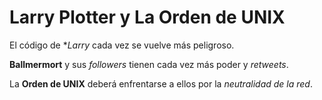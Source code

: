 # Larry Plotter y La Orden de UNIX

El código de **Larry* cada vez se vuelve más peligroso.

**Ballmermort** y sus *followers* tienen cada vez más poder y *retweets*.

La **Orden de UNIX** deberá enfrentarse a ellos por la *neutralidad de la red*.